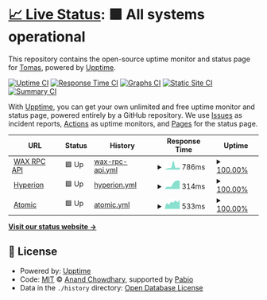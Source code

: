 # [📈 Live Status](https://maxysoft.github.io/taco-status): <!--live status--> **🟩 All systems operational**

This repository contains the open-source uptime monitor and status page for [Tomas](https://maxysoft.github.io/taco-status), powered by [Upptime](https://github.com/upptime/upptime).

[![Uptime CI](https://github.com/maxysoft/taco-status/workflows/Uptime%20CI/badge.svg)](https://github.com/maxysoft/taco-status/actions?query=workflow%3A%22Uptime+CI%22)
[![Response Time CI](https://github.com/maxysoft/taco-status/workflows/Response%20Time%20CI/badge.svg)](https://github.com/maxysoft/taco-status/actions?query=workflow%3A%22Response+Time+CI%22)
[![Graphs CI](https://github.com/maxysoft/taco-status/workflows/Graphs%20CI/badge.svg)](https://github.com/maxysoft/taco-status/actions?query=workflow%3A%22Graphs+CI%22)
[![Static Site CI](https://github.com/maxysoft/taco-status/workflows/Static%20Site%20CI/badge.svg)](https://github.com/maxysoft/taco-status/actions?query=workflow%3A%22Static+Site+CI%22)
[![Summary CI](https://github.com/maxysoft/taco-status/workflows/Summary%20CI/badge.svg)](https://github.com/maxysoft/taco-status/actions?query=workflow%3A%22Summary+CI%22)

With [Upptime](https://upptime.js.org), you can get your own unlimited and free uptime monitor and status page, powered entirely by a GitHub repository. We use [Issues](https://github.com/maxysoft/taco-status/issues) as incident reports, [Actions](https://github.com/maxysoft/taco-status/actions) as uptime monitors, and [Pages](https://maxysoft.github.io/taco-status) for the status page.

<!--start: status pages-->
<!-- This summary is generated by Upptime (https://github.com/upptime/upptime) -->
<!-- Do not edit this manually, your changes will be overwritten -->
<!-- prettier-ignore -->
| URL | Status | History | Response Time | Uptime |
| --- | ------ | ------- | ------------- | ------ |
| <img alt="" src="https://icons.duckduckgo.com/ip3/api-wax.tacocrypto.io.ico" height="13"> [WAX RPC API](https://api-wax.tacocrypto.io/v1/chain/get_info) | 🟩 Up | [wax-rpc-api.yml](https://github.com/maxysoft/taco-status/commits/HEAD/history/wax-rpc-api.yml) | <details><summary><img alt="Response time graph" src="./graphs/wax-rpc-api/response-time-week.png" height="20"> 786ms</summary><br><a href="https://maxysoft.github.io/taco-status/history/wax-rpc-api"><img alt="Response time 544" src="https://img.shields.io/endpoint?url=https%3A%2F%2Fraw.githubusercontent.com%2Fmaxysoft%2Ftaco-status%2FHEAD%2Fapi%2Fwax-rpc-api%2Fresponse-time.json"></a><br><a href="https://maxysoft.github.io/taco-status/history/wax-rpc-api"><img alt="24-hour response time 568" src="https://img.shields.io/endpoint?url=https%3A%2F%2Fraw.githubusercontent.com%2Fmaxysoft%2Ftaco-status%2FHEAD%2Fapi%2Fwax-rpc-api%2Fresponse-time-day.json"></a><br><a href="https://maxysoft.github.io/taco-status/history/wax-rpc-api"><img alt="7-day response time 786" src="https://img.shields.io/endpoint?url=https%3A%2F%2Fraw.githubusercontent.com%2Fmaxysoft%2Ftaco-status%2FHEAD%2Fapi%2Fwax-rpc-api%2Fresponse-time-week.json"></a><br><a href="https://maxysoft.github.io/taco-status/history/wax-rpc-api"><img alt="30-day response time 544" src="https://img.shields.io/endpoint?url=https%3A%2F%2Fraw.githubusercontent.com%2Fmaxysoft%2Ftaco-status%2FHEAD%2Fapi%2Fwax-rpc-api%2Fresponse-time-month.json"></a><br><a href="https://maxysoft.github.io/taco-status/history/wax-rpc-api"><img alt="1-year response time 544" src="https://img.shields.io/endpoint?url=https%3A%2F%2Fraw.githubusercontent.com%2Fmaxysoft%2Ftaco-status%2FHEAD%2Fapi%2Fwax-rpc-api%2Fresponse-time-year.json"></a></details> | <details><summary><a href="https://maxysoft.github.io/taco-status/history/wax-rpc-api">100.00%</a></summary><a href="https://maxysoft.github.io/taco-status/history/wax-rpc-api"><img alt="All-time uptime 100.00%" src="https://img.shields.io/endpoint?url=https%3A%2F%2Fraw.githubusercontent.com%2Fmaxysoft%2Ftaco-status%2FHEAD%2Fapi%2Fwax-rpc-api%2Fuptime.json"></a><br><a href="https://maxysoft.github.io/taco-status/history/wax-rpc-api"><img alt="24-hour uptime 100.00%" src="https://img.shields.io/endpoint?url=https%3A%2F%2Fraw.githubusercontent.com%2Fmaxysoft%2Ftaco-status%2FHEAD%2Fapi%2Fwax-rpc-api%2Fuptime-day.json"></a><br><a href="https://maxysoft.github.io/taco-status/history/wax-rpc-api"><img alt="7-day uptime 100.00%" src="https://img.shields.io/endpoint?url=https%3A%2F%2Fraw.githubusercontent.com%2Fmaxysoft%2Ftaco-status%2FHEAD%2Fapi%2Fwax-rpc-api%2Fuptime-week.json"></a><br><a href="https://maxysoft.github.io/taco-status/history/wax-rpc-api"><img alt="30-day uptime 100.00%" src="https://img.shields.io/endpoint?url=https%3A%2F%2Fraw.githubusercontent.com%2Fmaxysoft%2Ftaco-status%2FHEAD%2Fapi%2Fwax-rpc-api%2Fuptime-month.json"></a><br><a href="https://maxysoft.github.io/taco-status/history/wax-rpc-api"><img alt="1-year uptime 100.00%" src="https://img.shields.io/endpoint?url=https%3A%2F%2Fraw.githubusercontent.com%2Fmaxysoft%2Ftaco-status%2FHEAD%2Fapi%2Fwax-rpc-api%2Fuptime-year.json"></a></details>
| <img alt="" src="https://icons.duckduckgo.com/ip3/api-wax.tacocrypto.io.ico" height="13"> [Hyperion](https://api-wax.tacocrypto.io/hyperion/v2/health) | 🟩 Up | [hyperion.yml](https://github.com/maxysoft/taco-status/commits/HEAD/history/hyperion.yml) | <details><summary><img alt="Response time graph" src="./graphs/hyperion/response-time-week.png" height="20"> 314ms</summary><br><a href="https://maxysoft.github.io/taco-status/history/hyperion"><img alt="Response time 254" src="https://img.shields.io/endpoint?url=https%3A%2F%2Fraw.githubusercontent.com%2Fmaxysoft%2Ftaco-status%2FHEAD%2Fapi%2Fhyperion%2Fresponse-time.json"></a><br><a href="https://maxysoft.github.io/taco-status/history/hyperion"><img alt="24-hour response time 492" src="https://img.shields.io/endpoint?url=https%3A%2F%2Fraw.githubusercontent.com%2Fmaxysoft%2Ftaco-status%2FHEAD%2Fapi%2Fhyperion%2Fresponse-time-day.json"></a><br><a href="https://maxysoft.github.io/taco-status/history/hyperion"><img alt="7-day response time 314" src="https://img.shields.io/endpoint?url=https%3A%2F%2Fraw.githubusercontent.com%2Fmaxysoft%2Ftaco-status%2FHEAD%2Fapi%2Fhyperion%2Fresponse-time-week.json"></a><br><a href="https://maxysoft.github.io/taco-status/history/hyperion"><img alt="30-day response time 254" src="https://img.shields.io/endpoint?url=https%3A%2F%2Fraw.githubusercontent.com%2Fmaxysoft%2Ftaco-status%2FHEAD%2Fapi%2Fhyperion%2Fresponse-time-month.json"></a><br><a href="https://maxysoft.github.io/taco-status/history/hyperion"><img alt="1-year response time 254" src="https://img.shields.io/endpoint?url=https%3A%2F%2Fraw.githubusercontent.com%2Fmaxysoft%2Ftaco-status%2FHEAD%2Fapi%2Fhyperion%2Fresponse-time-year.json"></a></details> | <details><summary><a href="https://maxysoft.github.io/taco-status/history/hyperion">100.00%</a></summary><a href="https://maxysoft.github.io/taco-status/history/hyperion"><img alt="All-time uptime 99.72%" src="https://img.shields.io/endpoint?url=https%3A%2F%2Fraw.githubusercontent.com%2Fmaxysoft%2Ftaco-status%2FHEAD%2Fapi%2Fhyperion%2Fuptime.json"></a><br><a href="https://maxysoft.github.io/taco-status/history/hyperion"><img alt="24-hour uptime 100.00%" src="https://img.shields.io/endpoint?url=https%3A%2F%2Fraw.githubusercontent.com%2Fmaxysoft%2Ftaco-status%2FHEAD%2Fapi%2Fhyperion%2Fuptime-day.json"></a><br><a href="https://maxysoft.github.io/taco-status/history/hyperion"><img alt="7-day uptime 100.00%" src="https://img.shields.io/endpoint?url=https%3A%2F%2Fraw.githubusercontent.com%2Fmaxysoft%2Ftaco-status%2FHEAD%2Fapi%2Fhyperion%2Fuptime-week.json"></a><br><a href="https://maxysoft.github.io/taco-status/history/hyperion"><img alt="30-day uptime 99.72%" src="https://img.shields.io/endpoint?url=https%3A%2F%2Fraw.githubusercontent.com%2Fmaxysoft%2Ftaco-status%2FHEAD%2Fapi%2Fhyperion%2Fuptime-month.json"></a><br><a href="https://maxysoft.github.io/taco-status/history/hyperion"><img alt="1-year uptime 99.72%" src="https://img.shields.io/endpoint?url=https%3A%2F%2Fraw.githubusercontent.com%2Fmaxysoft%2Ftaco-status%2FHEAD%2Fapi%2Fhyperion%2Fuptime-year.json"></a></details>
| <img alt="" src="https://icons.duckduckgo.com/ip3/atomic-wax.tacocrypto.io.ico" height="13"> [Atomic](https://atomic-wax.tacocrypto.io/health) | 🟩 Up | [atomic.yml](https://github.com/maxysoft/taco-status/commits/HEAD/history/atomic.yml) | <details><summary><img alt="Response time graph" src="./graphs/atomic/response-time-week.png" height="20"> 533ms</summary><br><a href="https://maxysoft.github.io/taco-status/history/atomic"><img alt="Response time 502" src="https://img.shields.io/endpoint?url=https%3A%2F%2Fraw.githubusercontent.com%2Fmaxysoft%2Ftaco-status%2FHEAD%2Fapi%2Fatomic%2Fresponse-time.json"></a><br><a href="https://maxysoft.github.io/taco-status/history/atomic"><img alt="24-hour response time 711" src="https://img.shields.io/endpoint?url=https%3A%2F%2Fraw.githubusercontent.com%2Fmaxysoft%2Ftaco-status%2FHEAD%2Fapi%2Fatomic%2Fresponse-time-day.json"></a><br><a href="https://maxysoft.github.io/taco-status/history/atomic"><img alt="7-day response time 533" src="https://img.shields.io/endpoint?url=https%3A%2F%2Fraw.githubusercontent.com%2Fmaxysoft%2Ftaco-status%2FHEAD%2Fapi%2Fatomic%2Fresponse-time-week.json"></a><br><a href="https://maxysoft.github.io/taco-status/history/atomic"><img alt="30-day response time 502" src="https://img.shields.io/endpoint?url=https%3A%2F%2Fraw.githubusercontent.com%2Fmaxysoft%2Ftaco-status%2FHEAD%2Fapi%2Fatomic%2Fresponse-time-month.json"></a><br><a href="https://maxysoft.github.io/taco-status/history/atomic"><img alt="1-year response time 502" src="https://img.shields.io/endpoint?url=https%3A%2F%2Fraw.githubusercontent.com%2Fmaxysoft%2Ftaco-status%2FHEAD%2Fapi%2Fatomic%2Fresponse-time-year.json"></a></details> | <details><summary><a href="https://maxysoft.github.io/taco-status/history/atomic">100.00%</a></summary><a href="https://maxysoft.github.io/taco-status/history/atomic"><img alt="All-time uptime 100.00%" src="https://img.shields.io/endpoint?url=https%3A%2F%2Fraw.githubusercontent.com%2Fmaxysoft%2Ftaco-status%2FHEAD%2Fapi%2Fatomic%2Fuptime.json"></a><br><a href="https://maxysoft.github.io/taco-status/history/atomic"><img alt="24-hour uptime 100.00%" src="https://img.shields.io/endpoint?url=https%3A%2F%2Fraw.githubusercontent.com%2Fmaxysoft%2Ftaco-status%2FHEAD%2Fapi%2Fatomic%2Fuptime-day.json"></a><br><a href="https://maxysoft.github.io/taco-status/history/atomic"><img alt="7-day uptime 100.00%" src="https://img.shields.io/endpoint?url=https%3A%2F%2Fraw.githubusercontent.com%2Fmaxysoft%2Ftaco-status%2FHEAD%2Fapi%2Fatomic%2Fuptime-week.json"></a><br><a href="https://maxysoft.github.io/taco-status/history/atomic"><img alt="30-day uptime 100.00%" src="https://img.shields.io/endpoint?url=https%3A%2F%2Fraw.githubusercontent.com%2Fmaxysoft%2Ftaco-status%2FHEAD%2Fapi%2Fatomic%2Fuptime-month.json"></a><br><a href="https://maxysoft.github.io/taco-status/history/atomic"><img alt="1-year uptime 100.00%" src="https://img.shields.io/endpoint?url=https%3A%2F%2Fraw.githubusercontent.com%2Fmaxysoft%2Ftaco-status%2FHEAD%2Fapi%2Fatomic%2Fuptime-year.json"></a></details>

<!--end: status pages-->

[**Visit our status website →**](https://maxysoft.github.io/taco-status)

## 📄 License

- Powered by: [Upptime](https://github.com/upptime/upptime)
- Code: [MIT](./LICENSE) © [Anand Chowdhary](https://anandchowdhary.com), supported by [Pabio](https://pabio.com)
- Data in the `./history` directory: [Open Database License](https://opendatacommons.org/licenses/odbl/1-0/)
